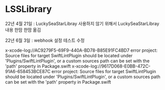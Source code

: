 # LSSLibrary

22년 4월 21일 : LuckySeaStarLibray 사용하지 않기 위해서  LuckySeaStarLibray 내용 한땀 한땀 옮김 

22년 6월 3일 : webhook 설정 테스트 수정 


x-xcode-log://AC9279F5-69F9-440A-BD78-B85E91FC4BD7 error project: Source files for target SwiftLintPlugin should be located under 'Plugins/SwiftLintPlugin', or a custom sources path can be set with the 'path' property in Package.swift
x-xcode-log://9617D068-E0BB-472C-91A6-658453BCE87C error project: Source files for target SwiftLintPlugin should be located under 'Plugins/SwiftLintPlugin', or a custom sources path can be set with the 'path' property in Package.swift
